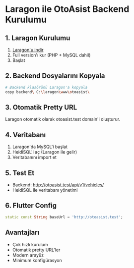 # Laragon ile OtoAsist Backend Kurulumu

## 1. Laragon Kurulumu
1. [Laragon'u indir](https://laragon.org/download/)
2. Full version'ı kur (PHP + MySQL dahil)
3. Başlat

## 2. Backend Dosyalarını Kopyala
```bash
# Backend klasörünü Laragon'a kopyala
copy backend\ C:\laragon\www\otoasist\
```

## 3. Otomatik Pretty URL
Laragon otomatik olarak otoasist.test domain'i oluşturur.

## 4. Veritabanı
1. Laragon'da MySQL'i başlat
2. HeidiSQL'i aç (Laragon ile gelir)
3. Veritabanını import et

## 5. Test Et
- Backend: http://otoasist.test/api/v1/vehicles/
- HeidiSQL ile veritabanı yönetimi

## 6. Flutter Config
```dart
static const String baseUrl = 'http://otoasist.test';
```

## Avantajları
- Çok hızlı kurulum
- Otomatik pretty URL'ler
- Modern arayüz
- Minimum konfigürasyon 